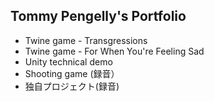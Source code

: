 <h2>Tommy Pengelly's Portfolio</h2>


- Twine game - Transgressions
- Twine game - For When You're Feeling Sad
- Unity technical demo
- Shooting game (録音）
- 独自プロジェクト(録音)
